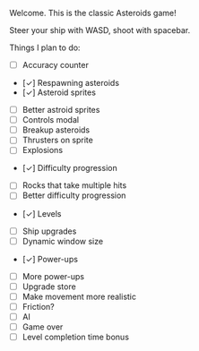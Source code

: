 Welcome. This is the classic Asteroids game!

Steer your ship with WASD, shoot with spacebar.

Things I plan to do:

- [ ] Accuracy counter
- [✓] Respawning asteroids
- [✓] Asteroid sprites
- [ ] Better astroid sprites
- [ ] Controls modal
- [ ] Breakup asteroids
- [ ] Thrusters on sprite
- [ ] Explosions
- [✓] Difficulty progression
- [ ] Rocks that take multiple hits
- [ ] Better difficulty progression
- [✓] Levels
- [ ] Ship upgrades
- [ ] Dynamic window size
- [✓] Power-ups
- [ ] More power-ups
- [ ] Upgrade store
- [ ] Make movement more realistic
- [ ] Friction?
- [ ] AI
- [ ] Game over
- [ ] Level completion time bonus
